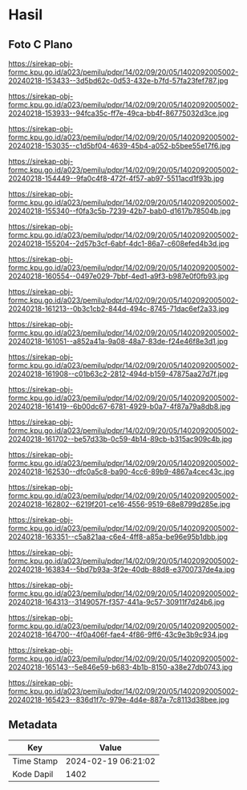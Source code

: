 # Hasil

## Foto C Plano

https://sirekap-obj-formc.kpu.go.id/a023/pemilu/pdpr/14/02/09/20/05/1402092005002-20240218-153433--3d5bd62c-0d53-432e-b7fd-57fa23fef787.jpg

https://sirekap-obj-formc.kpu.go.id/a023/pemilu/pdpr/14/02/09/20/05/1402092005002-20240218-153933--94fca35c-ff7e-49ca-bb4f-86775032d3ce.jpg

https://sirekap-obj-formc.kpu.go.id/a023/pemilu/pdpr/14/02/09/20/05/1402092005002-20240218-153035--c1d5bf04-4639-45b4-a052-b5bee55e17f6.jpg

https://sirekap-obj-formc.kpu.go.id/a023/pemilu/pdpr/14/02/09/20/05/1402092005002-20240218-154449--9fa0c4f8-472f-4f57-ab97-5511acd1f93b.jpg

https://sirekap-obj-formc.kpu.go.id/a023/pemilu/pdpr/14/02/09/20/05/1402092005002-20240218-155340--f0fa3c5b-7239-42b7-bab0-d1617b78504b.jpg

https://sirekap-obj-formc.kpu.go.id/a023/pemilu/pdpr/14/02/09/20/05/1402092005002-20240218-155204--2d57b3cf-6abf-4dc1-86a7-c608efed4b3d.jpg

https://sirekap-obj-formc.kpu.go.id/a023/pemilu/pdpr/14/02/09/20/05/1402092005002-20240218-160554--0497e029-7bbf-4ed1-a9f3-b987e0f0fb93.jpg

https://sirekap-obj-formc.kpu.go.id/a023/pemilu/pdpr/14/02/09/20/05/1402092005002-20240218-161213--0b3c1cb2-844d-494c-8745-71dac6ef2a33.jpg

https://sirekap-obj-formc.kpu.go.id/a023/pemilu/pdpr/14/02/09/20/05/1402092005002-20240218-161051--a852a41a-9a08-48a7-83de-f24e46f8e3d1.jpg

https://sirekap-obj-formc.kpu.go.id/a023/pemilu/pdpr/14/02/09/20/05/1402092005002-20240218-161908--c01b63c2-2812-494d-b159-47875aa27d7f.jpg

https://sirekap-obj-formc.kpu.go.id/a023/pemilu/pdpr/14/02/09/20/05/1402092005002-20240218-161419--6b00dc67-6781-4929-b0a7-4f87a79a8db8.jpg

https://sirekap-obj-formc.kpu.go.id/a023/pemilu/pdpr/14/02/09/20/05/1402092005002-20240218-161702--be57d33b-0c59-4b14-89cb-b315ac909c4b.jpg

https://sirekap-obj-formc.kpu.go.id/a023/pemilu/pdpr/14/02/09/20/05/1402092005002-20240218-162530--dfc0a5c8-ba90-4cc6-89b9-4867a4cec43c.jpg

https://sirekap-obj-formc.kpu.go.id/a023/pemilu/pdpr/14/02/09/20/05/1402092005002-20240218-162802--6219f201-ce16-4556-9519-68e8799d285e.jpg

https://sirekap-obj-formc.kpu.go.id/a023/pemilu/pdpr/14/02/09/20/05/1402092005002-20240218-163351--c5a821aa-c6e4-4ff8-a85a-be96e95b1dbb.jpg

https://sirekap-obj-formc.kpu.go.id/a023/pemilu/pdpr/14/02/09/20/05/1402092005002-20240218-163834--5bd7b93a-3f2e-40db-88d8-e3700737de4a.jpg

https://sirekap-obj-formc.kpu.go.id/a023/pemilu/pdpr/14/02/09/20/05/1402092005002-20240218-164313--3149057f-f357-441a-9c57-30911f7d24b6.jpg

https://sirekap-obj-formc.kpu.go.id/a023/pemilu/pdpr/14/02/09/20/05/1402092005002-20240218-164700--4f0a406f-fae4-4f86-9ff6-43c9e3b9c934.jpg

https://sirekap-obj-formc.kpu.go.id/a023/pemilu/pdpr/14/02/09/20/05/1402092005002-20240218-165143--5e846e59-b683-4b1b-8150-a38e27db0743.jpg

https://sirekap-obj-formc.kpu.go.id/a023/pemilu/pdpr/14/02/09/20/05/1402092005002-20240218-165423--836d1f7c-979e-4d4e-887a-7c8113d38bee.jpg


## Metadata

| Key        | Value               |
| ---------- | ------------------- |
| Time Stamp | 2024-02-19 06:21:02 |
| Kode Dapil | 1402                |



